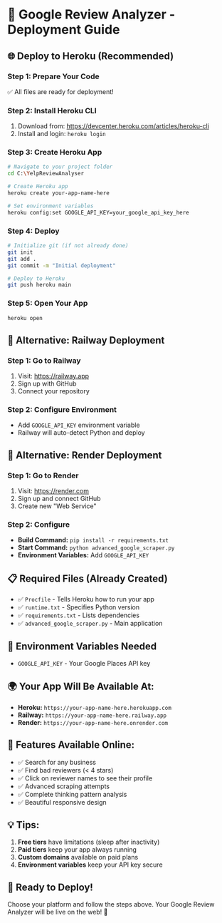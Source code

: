 # 🚀 Google Review Analyzer - Deployment Guide

## 🌐 Deploy to Heroku (Recommended)

### Step 1: Prepare Your Code
✅ All files are ready for deployment!

### Step 2: Install Heroku CLI
1. Download from: https://devcenter.heroku.com/articles/heroku-cli
2. Install and login: `heroku login`

### Step 3: Create Heroku App
```bash
# Navigate to your project folder
cd C:\YelpReviewAnalyser

# Create Heroku app
heroku create your-app-name-here

# Set environment variables
heroku config:set GOOGLE_API_KEY=your_google_api_key_here
```

### Step 4: Deploy
```bash
# Initialize git (if not already done)
git init
git add .
git commit -m "Initial deployment"

# Deploy to Heroku
git push heroku main
```

### Step 5: Open Your App
```bash
heroku open
```

## 🔧 Alternative: Railway Deployment

### Step 1: Go to Railway
1. Visit: https://railway.app
2. Sign up with GitHub
3. Connect your repository

### Step 2: Configure Environment
- Add `GOOGLE_API_KEY` environment variable
- Railway will auto-detect Python and deploy

## 🔧 Alternative: Render Deployment

### Step 1: Go to Render
1. Visit: https://render.com
2. Sign up and connect GitHub
3. Create new "Web Service"

### Step 2: Configure
- **Build Command:** `pip install -r requirements.txt`
- **Start Command:** `python advanced_google_scraper.py`
- **Environment Variables:** Add `GOOGLE_API_KEY`

## 📋 Required Files (Already Created)
- ✅ `Procfile` - Tells Heroku how to run your app
- ✅ `runtime.txt` - Specifies Python version
- ✅ `requirements.txt` - Lists dependencies
- ✅ `advanced_google_scraper.py` - Main application

## 🔑 Environment Variables Needed
- `GOOGLE_API_KEY` - Your Google Places API key

## 🌍 Your App Will Be Available At:
- **Heroku:** `https://your-app-name-here.herokuapp.com`
- **Railway:** `https://your-app-name-here.railway.app`
- **Render:** `https://your-app-name-here.onrender.com`

## 🎯 Features Available Online:
- ✅ Search for any business
- ✅ Find bad reviewers (< 4 stars)
- ✅ Click on reviewer names to see their profile
- ✅ Advanced scraping attempts
- ✅ Complete thinking pattern analysis
- ✅ Beautiful responsive design

## 💡 Tips:
1. **Free tiers** have limitations (sleep after inactivity)
2. **Paid tiers** keep your app always running
3. **Custom domains** available on paid plans
4. **Environment variables** keep your API key secure

## 🚀 Ready to Deploy!
Choose your platform and follow the steps above. Your Google Review Analyzer will be live on the web! 🎉
